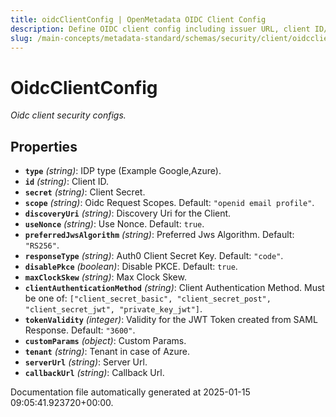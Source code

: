 ```yaml
---
title: oidcClientConfig | OpenMetadata OIDC Client Config
description: Define OIDC client config including issuer URL, client ID/secret, scopes, and redirect URIs to support OpenID Connect authentication.
slug: /main-concepts/metadata-standard/schemas/security/client/oidcclientconfig
---
```


# OidcClientConfig

*Oidc client security configs.*

## Properties

- **`type`** *(string)*: IDP type (Example Google,Azure).
- **`id`** *(string)*: Client ID.
- **`secret`** *(string)*: Client Secret.
- **`scope`** *(string)*: Oidc Request Scopes. Default: `"openid email profile"`.
- **`discoveryUri`** *(string)*: Discovery Uri for the Client.
- **`useNonce`** *(string)*: Use Nonce. Default: `true`.
- **`preferredJwsAlgorithm`** *(string)*: Preferred Jws Algorithm. Default: `"RS256"`.
- **`responseType`** *(string)*: Auth0 Client Secret Key. Default: `"code"`.
- **`disablePkce`** *(boolean)*: Disable PKCE. Default: `true`.
- **`maxClockSkew`** *(string)*: Max Clock Skew.
- **`clientAuthenticationMethod`** *(string)*: Client Authentication Method. Must be one of: `["client_secret_basic", "client_secret_post", "client_secret_jwt", "private_key_jwt"]`.
- **`tokenValidity`** *(integer)*: Validity for the JWT Token created from SAML Response. Default: `"3600"`.
- **`customParams`** *(object)*: Custom Params.
- **`tenant`** *(string)*: Tenant in case of Azure.
- **`serverUrl`** *(string)*: Server Url.
- **`callbackUrl`** *(string)*: Callback Url.


Documentation file automatically generated at 2025-01-15 09:05:41.923720+00:00.
